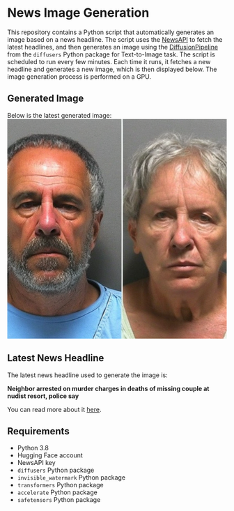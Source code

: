 # News Image Generation
This repository contains a Python script that automatically generates an image based on a news headline. The script uses the [NewsAPI](https://newsapi.org/) to fetch the latest headlines, and then generates an image using the [DiffusionPipeline](https://github.com/huggingface/diffusers) from the `diffusers` Python package for Text-to-Image task.
The script is scheduled to run every few minutes. Each time it runs, it fetches a new headline and generates a new image, which is then displayed below. The image generation process is performed on a GPU.

## Generated Image
Below is the latest generated image:
![Generated Image](image.png)

## Latest News Headline
The latest news headline used to generate the image is:

**Neighbor arrested on murder charges in deaths of missing couple at nudist resort, police say**

You can read more about it [here](https://news.google.com/rss/articles/CBMilAFBVV95cUxPSVZ6VmlRY2FOQWgxRE5nU2hOamJNX3VrNS1xOWZaNDRfSzNYcmVrVUdnN2tnd3ZMZ25vTnI5YXlFcGFYSlBoTjJuRE93SGctSGxoTzFVbHNaZFphdjhPcGd2aXV2dnlqaWNqXzdMWVRKTmZYdk5jNms0RjZsQVNOMFJJMmp6bFdzX2puRVNvNGNfRWdt0gGLAUFVX3lxTE90WV9GRk9wZ3JRMFB0XzhISVdJcXZjMGlBUUNTZ1NPVHBTMW5KSlZQX3drbXVLckE5ck9qM1kyMlJUV1NpRWNya0ZuM2MtbU5RZHRRcjUxdFhQT3VSdDVNaWhXOWhWUW9ZQnVkbUtIRnByXzhvY243elZFcEhjZGxDTzRmWC16d3pFeE0?oc=5).

## Requirements
- Python 3.8
- Hugging Face account
- NewsAPI key
- `diffusers` Python package
- `invisible_watermark` Python package
- `transformers` Python package
- `accelerate` Python package
- `safetensors` Python package
